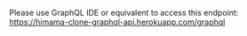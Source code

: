 Please use GraphQL IDE or equivalent to access this endpoint: https://himama-clone-graphql-api.herokuapp.com/graphql
